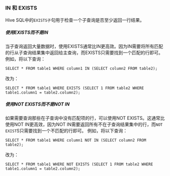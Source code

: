 ## 


### IN 和 EXISTS

Hive SQL中的`EXISTS子`句用于检查一个子查询是否至少返回一行结果。<br>

##### 使用EXISTS而不是IN
当子查询返回大量数据时，使用EXISTS通常比IN更高效。因为IN需要将所有匹配的行从子查询结果集中返回给主查询，而EXISTS只需要找到一个匹配的行即可。 例如，将以下查询：
```
SELECT * FROM table1 WHERE column1 IN (SELECT column2 FROM table2);
```
改为：
```
SELECT * FROM table1 WHERE EXISTS (SELECT 1 FROM table2 WHERE table1.column1 = table2.column2);
```
##### 使用NOT EXISTS而不是NOT IN
如果需要查询那些在子查询中没有匹配项的行，可以使用NOT EXISTS。这通常比使用NOT IN更高效，因为NOT IN需要返回所有不在子查询结果集中的行，而`NOT EXIST`S只需要找到一个不匹配的行即可。 例如，将以下查询：
```hiveql
SELECT * FROM table1 WHERE column1 NOT IN (SELECT column2 FROM table2);
```
改为：
```
SELECT * FROM table1 WHERE NOT EXISTS (SELECT 1 FROM table2 WHERE table1.column1 = table2.column2);
```
